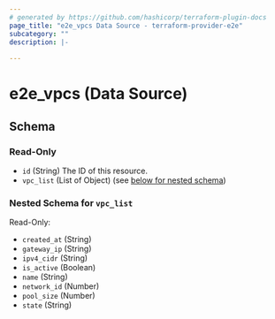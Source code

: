```yaml
---
# generated by https://github.com/hashicorp/terraform-plugin-docs
page_title: "e2e_vpcs Data Source - terraform-provider-e2e"
subcategory: ""
description: |-
  
---
```


# e2e_vpcs (Data Source)





<!-- schema generated by tfplugindocs -->
## Schema

### Read-Only

- `id` (String) The ID of this resource.
- `vpc_list` (List of Object) (see [below for nested schema](#nestedatt--vpc_list))

<a id="nestedatt--vpc_list"></a>
### Nested Schema for `vpc_list`

Read-Only:

- `created_at` (String)
- `gateway_ip` (String)
- `ipv4_cidr` (String)
- `is_active` (Boolean)
- `name` (String)
- `network_id` (Number)
- `pool_size` (Number)
- `state` (String)


